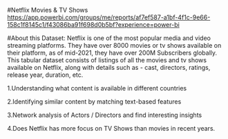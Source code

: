 #Netflix Movies & TV Shows 
https://app.powerbi.com/groups/me/reports/af7ef587-a1bf-4f1c-9e66-158c1f8145c1/f43086ba91f698d0b5bf?experience=power-bi



#About this Dataset: Netflix is one of the most popular media and video streaming platforms. They have over 8000 movies or tv shows available on their platform, as of mid-2021, they have over 200M Subscribers globally. This tabular dataset consists of listings of all the movies and tv shows available on Netflix, along with details such as - cast, directors, ratings, release year, duration, etc.


1.Understanding what content is available in different countries

2.Identifying similar content by matching text-based features

3.Network analysis of Actors / Directors and find interesting insights

4.Does Netflix has more focus on TV Shows than movies in recent years.




